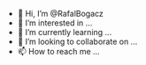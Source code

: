 - 👋 Hi, I’m @RafalBogacz
- 👀 I’m interested in ...
- 🌱 I’m currently learning ...
- 💞️ I’m looking to collaborate on ...
- 📫 How to reach me ...


